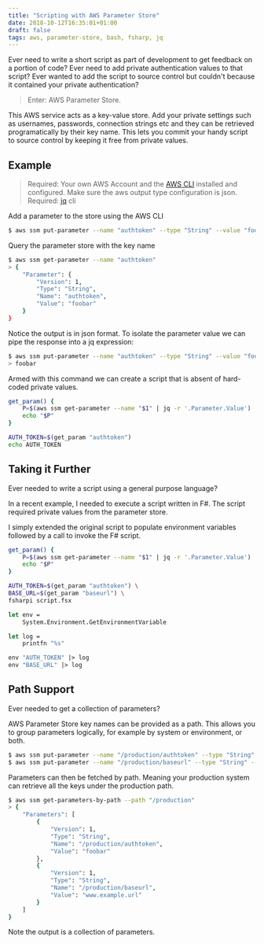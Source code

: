 ```yaml
---
title: "Scripting with AWS Parameter Store" 
date: 2018-10-12T16:35:01+01:00
draft: false
tags: aws, parameter-store, bash, fsharp, jq
---
```


Ever need to write a short script as part of development to get feedback on a portion of code? Ever need to add private authentication values to that script? Ever wanted to add the script to source control but couldn't because it contained your private authentication?

> Enter: AWS Parameter Store.

This AWS service acts as a key-value store. Add your private settings such as usernames, passwords, connection strings etc and they can be retrieved programatically by their key name. This lets you commit your handy script to source control by keeping it free from private values.

## Example

> Required: Your own AWS Account and the [AWS CLI](https://docs.aws.amazon.com/cli/latest/reference/ssm) installed and configured. Make sure the aws output type configuration is json. 
> Required: [jq](https://stedolan.github.io/jq/manual/) cli

Add a parameter to the store using the AWS CLI
```bash
$ aws ssm put-parameter --name "authtoken" --type "String" --value "foobar"
```

Query the parameter store with the key name
```bash
$ aws ssm get-parameter --name "authtoken"
> {
    "Parameter": {
        "Version": 1,
        "Type": "String",
        "Name": "authtoken",
        "Value": "foobar"
    }
}
```

Notice the output is in json format. To isolate the parameter value we can pipe the response into a jq expression:
```bash
$ aws ssm put-parameter --name "authtoken" --type "String" --value "foobar" | jq -r .Parameter.Value
> foobar
```

Armed with this command we can create a script that is absent of hard-coded private values.

```bash
get_param() {
    P=$(aws ssm get-parameter --name "$1" | jq -r '.Parameter.Value')
    echo "$P"
}

AUTH_TOKEN=$(get_param "authtoken")
echo AUTH_TOKEN
```

## Taking it Further

Ever needed to write a script using a general purpose language?

In a recent example, I needed to execute a script written in F#. The script required private values from the parameter store.

I simply extended the original script to populate environment variables followed by a call to invoke the F# script.

```bash
get_param() {
    P=$(aws ssm get-parameter --name "$1" | jq -r '.Parameter.Value')
    echo "$P"
}

AUTH_TOKEN=$(get_param "authtoken") \
BASE_URL=$(get_param "baseurl") \
fsharpi script.fsx
```

```fsharp
let env =
    System.Environment.GetEnvironmentVariable

let log =
    printfn "%s"

env "AUTH_TOKEN" |> log
env "BASE_URL" |> log
```

## Path Support

Ever needed to get a collection of parameters?

AWS Parameter Store key names can be provided as a path. This allows you to group parameters logically, for example by system or environment, or both.

```bash
$ aws ssm put-parameter --name "/production/authtoken" --type "String" --value "foobar"
$ aws ssm put-parameter --name "/production/baseurl" --type "String" --value "www.example.url"
```

Parameters can then be fetched by path. Meaning your production system can retrieve all the keys under the production path.

```bash
$ aws ssm get-parameters-by-path --path "/production"
> {
    "Parameters": [
        {
            "Version": 1,
            "Type": "String",
            "Name": "/production/authtoken",
            "Value": "foobar"
        },
        {
            "Version": 1,
            "Type": "String",
            "Name": "/production/baseurl",
            "Value": "www.example.url"
        }
    ]
}
```

Note the output is a collection of parameters.